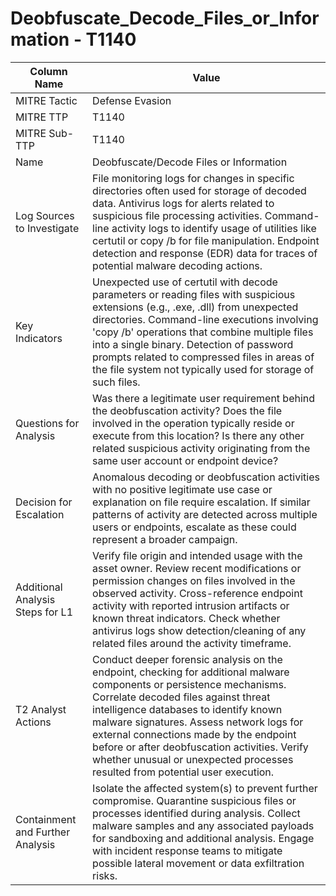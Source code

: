 # Deobfuscate_Decode_Files_or_Information - T1140

| Column Name | Value |
|-------------|-------|
| MITRE Tactic | Defense Evasion |
| MITRE TTP | T1140 |
| MITRE Sub-TTP | T1140 |
| Name | Deobfuscate/Decode Files or Information |
| Log Sources to Investigate | File monitoring logs for changes in specific directories often used for storage of decoded data. Antivirus logs for alerts related to suspicious file processing activities. Command-line activity logs to identify usage of utilities like certutil or copy /b for file manipulation. Endpoint detection and response (EDR) data for traces of potential malware decoding actions. |
| Key Indicators | Unexpected use of certutil with decode parameters or reading files with suspicious extensions (e.g., .exe, .dll) from unexpected directories. Command-line executions involving 'copy /b' operations that combine multiple files into a single binary. Detection of password prompts related to compressed files in areas of the file system not typically used for storage of such files. |
| Questions for Analysis | Was there a legitimate user requirement behind the deobfuscation activity? Does the file involved in the operation typically reside or execute from this location? Is there any other related suspicious activity originating from the same user account or endpoint device? |
| Decision for Escalation | Anomalous decoding or deobfuscation activities with no positive legitimate use case or explanation on file require escalation. If similar patterns of activity are detected across multiple users or endpoints, escalate as these could represent a broader campaign. |
| Additional Analysis Steps for L1 | Verify file origin and intended usage with the asset owner. Review recent modifications or permission changes on files involved in the observed activity. Cross-reference endpoint activity with reported intrusion artifacts or known threat indicators. Check whether antivirus logs show detection/cleaning of any related files around the activity timeframe. |
| T2 Analyst Actions | Conduct deeper forensic analysis on the endpoint, checking for additional malware components or persistence mechanisms. Correlate decoded files against threat intelligence databases to identify known malware signatures. Assess network logs for external connections made by the endpoint before or after deobfuscation activities. Verify whether unusual or unexpected processes resulted from potential user execution. |
| Containment and Further Analysis | Isolate the affected system(s) to prevent further compromise. Quarantine suspicious files or processes identified during analysis. Collect malware samples and any associated payloads for sandboxing and additional analysis. Engage with incident response teams to mitigate possible lateral movement or data exfiltration risks. |
